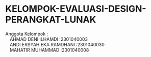 # KELOMPOK-EVALUASI-DESIGN-PERANGKAT-LUNAK

Anggota Kelompok :  
&emsp;AHMAD DENI ILHAMDI          :2301040003  
&emsp;ANDI ERSYAH EKA RAMDHANI    :2301040030  
&emsp;MAHATIR MUHAMMAD            :2301040008  
